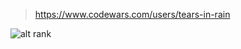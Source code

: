 > https://www.codewars.com/users/tears-in-rain

![alt rank](https://www.codewars.com/users/tears-in-rain/badges/large)
